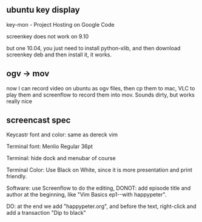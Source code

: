 ## ubuntu key display
key-mon - Project Hosting on Google Code

screenkey does not work on 9.10

but one 10.04, you just need to install python-xlib, and then download
screenkey deb and then install it, it works.

## ogv -> mov

now I can record video on ubuntu as ogv files, then cp them to mac,
VLC to play them and screenflow to record them into mov. 
Sounds dirty, but works really nice


## screencast spec

Keycastr font and color: same as dereck vim

Terminal font: Menlio Regular 36pt

Terminal: hide dock and menubar of course

Terminal Color: Use Black on White, since it is more presentation and print
friendly.


Software: use Screenflow to do the editing, 
DONOT: add episode title and author at the beginning, like "Vim Basics ep1--with happypeter". 

DO: at the end we add "happypeter.org", and before the text, right-click and
add a transaction "Dip to black"

